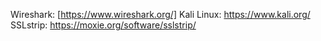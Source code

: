 Wireshark: [https://www.wireshark.org/]
Kali Linux: https://www.kali.org/
SSLstrip: https://moxie.org/software/sslstrip/
